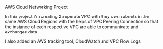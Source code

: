 AWS Cloud Networking Project

In this project i'm creating 2 seperate VPC with they own subnets in the same AWS Cloud Regions with the helps of VPC Peering Connection so that the instance of each respective VPC are able to communicate and exchanges data.

I also added an AWS tracking tool, CloudWatch and VPC Flow Logs

